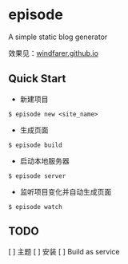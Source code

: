 # episode
A simple static blog generator    

效果见：[windfarer.github.io](http://windfarer.github.io/)

## Quick Start

* 新建项目

```
$ episode new <site_name>
```

* 生成页面

```
$ episode build
```

* 启动本地服务器

```
$ episode server
```

* 监听项目变化并自动生成页面

```
$ episode watch
```

## TODO
[ ] 主题
[ ] 安装
[ ] Build as service